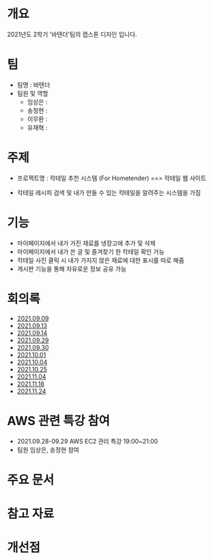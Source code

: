 
# 개요 
2021년도 2학기 '바텐더'팀의 캡스톤 디자인 입니다.

# 팀
- 팀명 : 바텐더
- 팀원 및 역할
   - 임상은 :
   - 송정현 :
   - 이무환 :
   - 유재혁 :
# 주제
- 프로젝트명 : 칵테일 추천 시스템 (For Hometender) ==> 칵테일 웹 사이트 
 
- 칵테일 레시피 검색 및 내가 만들 수 있는 칵테일을 알려주는 시스템을 가짐

# 기능
- 마이페이지에서 내가 가진 재료를 냉장고에 추가 및 삭제 
- 마이페이지에서 내가 쓴 글 및 즐겨찾기 한 칵테일 확인 가능 
- 칵테일 사진 클릭 시 내가 가지지 않은 재료에 대한 표시를 따로 해줌
- 게시판 기능을 통해 자유로운 정보 공유 가능 

# 회의록
- [2021.09.09]()
- [2021.09.13]()
- [2021.09.14]()
- [2021.09.29]()
- [2021.09.30]()
- [2021.10.01]()
- [2021.10.04]()
- [2021.10.25]()
- [2021.11.04]()
- [2021.11.18]()
- [2021.11.24]()

# AWS 관련 특강 참여
- 2021.09.28-09.29 AWS EC2 관리 특강 19:00~21:00 
- 팀원 임상은, 송정현 참여

# 주요 문서

# 참고 자료

# 개선점
